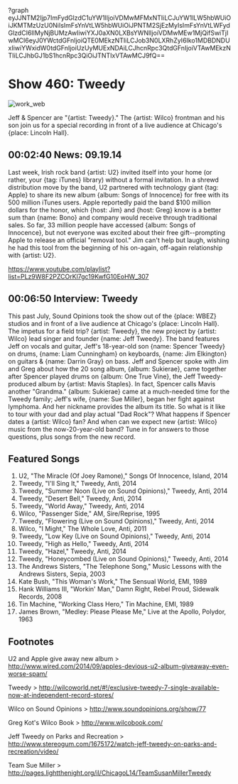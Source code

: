 ?graph eyJJNTM2Ijp7ImFydGlzdC1uYW1lIjoiVDMwMFMxNTIiLCJuYW1lLW5hbWUiOiJKMTMzUzU0NiIsImFsYnVtLW5hbWUiOiJPNTM2SjEzMyIsImFsYnVtLWFydGlzdCI6IlMyNjBUMzAwIiwiYXJ0aXN0LXBsYWNlIjoiVDMwMEw1MjQifSwiTjIwMCI6eyJ0YWctdGFnIjoiQTE0MEkzNTIiLCJob3N0LXRhZyI6Iko1MDBDNDUxIiwiYWxidW0tdGFnIjoiUzUyMUExNDAiLCJhcnRpc3QtdGFnIjoiVTAwMEkzNTIiLCJhbGJ1bS1hcnRpc3QiOiJTNTIxVTAwMCJ9fQ==

# Show 460: Tweedy
![work_web](http://static.soundopinions.org/images/2014/tweedy_web.jpg)

Jeff & Spencer are "{artist: Tweedy}." The {artist: Wilco} frontman and his son join us for a special recording in front of a live audience at Chicago's {place: Lincoln Hall}. 


## 00:02:40 News: 09.19.14

Last week, Irish rock band {artist: U2} invited itself into your home (or rather, your {tag: iTunes} library) without a formal invitation. In a shrewd distribution move by the band, U2 partnered with technology giant {tag: Apple} to share its new album {album: Songs of Innocence} for free with its 500 million iTunes users. Apple reportedly paid the band $100 million dollars for the honor, which {host: Jim} and {host: Greg} know is a better sum than {name: Bono} and company would receive through traditional sales. So far, 33 million people have accessed {album: Songs of Innocence}, but not everyone was excited about their free gift--prompting Apple to release an official "removal tool." Jim can't help but laugh, wishing he had this tool from the beginning of his on-again, off-again relationship with {artist: U2}.

https://www.youtube.com/playlist?list=PLz9W8F2PZCOrKl7gc19KwfG10EoHW_307

## 00:06:50 Interview: Tweedy
This past July, Sound Opinions took the show out of the {place: WBEZ} studios and in front of a live audience at Chicago's {place: Lincoln Hall}. The impetus for a field trip? {artist: Tweedy}, the new project by {artist: Wilco} lead singer and founder {name: Jeff Tweedy}. The band features Jeff on vocals and guitar, Jeff's 18-year-old son {name: Spencer Tweedy} on drums, {name: Liam Cunningham} on keyboards, {name: Jim Elkington} on guitars & {name: Darrin Gray} on bass. Jeff and Spencer spoke with Jim and Greg about how the 20 song album, {album: Sukierae}, came together after Spencer played drums on {album: One True Vine}, the Jeff Tweedy-produced album by {artist: Mavis Staples}. In fact, Spencer calls Mavis another "Grandma." {album: Sukierae} came at a much-needed time for the Tweedy family; Jeff's wife, {name: Sue Miller}, began her fight against lymphoma. And her nickname provides the album its title. So what is it like to tour with your dad and play actual "Dad Rock"? What happens if Spencer dates a {artist: Wilco} fan? And when can we expect new {artist: Wilco} music from the now-20-year-old band? Tune in for answers to those questions, plus songs from the new record.

## Featured Songs
1. U2, "The Miracle (Of Joey Ramone)," Songs Of Innocence, Island, 2014
1. Tweedy, "I'll Sing It," Tweedy, Anti, 2014
1. Tweedy, "Summer Noon (Live on Sound Opinions)," Tweedy, Anti, 2014
1. Tweedy, "Desert Bell," Tweedy, Anti, 2014
1. Tweedy, "World Away," Tweedy, Anti, 2014
1. Wilco, "Passenger Side," AM, Sire/Reprise, 1995
1. Tweedy, "Flowering (Live on Sound Opinions)," Tweedy, Anti, 2014
1. Wilco, "I Might," The Whole Love, Anti, 2011
1. Tweedy, "Low Key (Live on Sound Opinions)," Tweedy, Anti, 2014
1. Tweedy, "High as Hello," Tweedy, Anti, 2014
1. Tweedy, "Hazel," Tweedy, Anti, 2014 
1. Tweedy, "Honeycombed (Live on Sound Opinions)," Tweedy, Anti, 2014
1. The Andrews Sisters, "The Telephone Song," Music Lessons with the Andrews Sisters, Sepia, 2003 
1. Kate Bush, "This Woman's Work," The Sensual World, EMI, 1989
1. Hank Williams III, "Workin' Man," Damn Right, Rebel Proud, Sidewalk Records, 2008 
1. Tin Machine, "Working Class Hero," Tin Machine, EMI, 1989 
1. James Brown, "Medley: Please Please Me," Live at the Apollo, Polydor, 1963 

## Footnotes

U2 and Apple give away new album > http://www.wired.com/2014/09/apples-devious-u2-album-giveaway-even-worse-spam/

Tweedy > http://wilcoworld.net/#!/exclusive-tweedy-7-single-available-now-at-independent-record-stores/

Wilco on Sound Opinions > http://www.soundopinions.org/show/77

Greg Kot's Wilco Book > http://www.wilcobook.com/

Jeff Tweedy on Parks and Recreation > http://www.stereogum.com/1675172/watch-jeff-tweedy-on-parks-and-recreation/video/

Team Sue Miller > http://pages.lightthenight.org/il/ChicagoL14/TeamSusanMillerTweedy